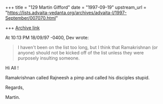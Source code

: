 +++
title = "129 Martin Gifford"
date = "1997-09-19"
upstream_url = "https://lists.advaita-vedanta.org/archives/advaita-l/1997-September/007070.html"

+++
[Archive link](https://lists.advaita-vedanta.org/archives/advaita-l/1997-September/007070.html)

At 10:13 PM 18/09/97 -0400, Dev wrote:
>I haven't been on the list too long, but I think that Ramakrishnan (or
>anyone) should not be kicked off of the list unless they were purposely
>insulting someone.

Hi All !

Ramakrishnan called Rajneesh a pimp and called his disciples stupid.

Regards,

Martin.

